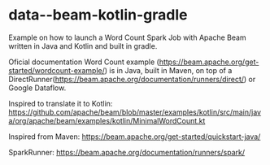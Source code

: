 # data--beam-kotlin-gradle
Example on how to launch a Word Count Spark Job with Apache Beam written in Java and Kotlin and built in gradle.

Oficial documentation Word Count example (https://beam.apache.org/get-started/wordcount-example/) is in Java, built in Maven, on top of a DirectRunner(https://beam.apache.org/documentation/runners/direct/) or Google Dataflow.

Inspired to translate it to Kotlin:
https://github.com/apache/beam/blob/master/examples/kotlin/src/main/java/org/apache/beam/examples/kotlin/MinimalWordCount.kt

Inspired from Maven:
https://beam.apache.org/get-started/quickstart-java/

SparkRunner:
https://beam.apache.org/documentation/runners/spark/
